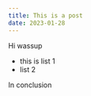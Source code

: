 ```yaml
---
title: This is a post
date: 2023-01-28
---
```


Hi wassup

- this is list 1
- list 2

In conclusion
